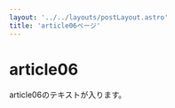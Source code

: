```yaml
---
layout: '../../layouts/postLayout.astro'
title: 'article06ページ'
---
```


# article06

article06のテキストが入ります。